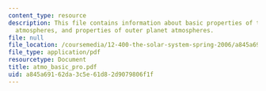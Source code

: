 ```yaml
---
content_type: resource
description: This file contains information about basic properties of terrestrial
  atmospheres, and properties of outer planet atmospheres.
file: null
file_location: /coursemedia/12-400-the-solar-system-spring-2006/a845a69162da3c5e61d82d9079806f1f_atmo_basic_pro.pdf
file_type: application/pdf
resourcetype: Document
title: atmo_basic_pro.pdf
uid: a845a691-62da-3c5e-61d8-2d9079806f1f
---
```

